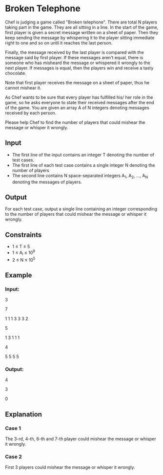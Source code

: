 # Broken Telephone

Chef is judging a game called "Broken telephone". There are total N players taking part in the game. 
They are all sitting in a line. In the start of the game, first player is given a secret message written on a sheet of paper.
Then they keep sending the message by whispering it to the player sitting immediate right to one and so on until it reaches the last person.

Finally, the message received by the last player is compared with the message said by first player. 
If these messages aren't equal, there is someone who has misheard the message or whispered it wrongly to the next player. 
If messages is equal, then the players win and receive a tasty chocolate.

Note that first player receives the message on a sheet of paper, thus he cannot mishear it.

As Chef wants to be sure that every player has fulfilled his/ her role in the game, so he asks everyone to 
state their received messages after the end of the game. You are given an array A of N integers denoting messages received by each person.

Please help Chef to find the number of players that could mishear the message or whisper it wrongly.

## Input

- The first line of the input contains an integer T denoting the number of test cases.
- The first line of each test case contains a single integer N denoting the number of players
- The second line contains N space-separated integers A<sub>1</sub>, A<sub>2</sub>, ..., A<sub>N</sub> denoting the messages of players.

## Output

For each test case, output a single line containing an integer corresponding to the number of players that could mishear the message or whisper it wrongly.

## Constraints

- 1 ≤ T ≤ 5
- 1 ≤ A<sub>i</sub> ≤ 10<sup>9</sup>
- 2 ≤ N ≤ 10<sup>5</sup>

## Example

### Input:

3

7

1 1 1 3 3 3 2

5

1 3 1 1 1

4

5 5 5 5

### Output:

4

3

0

## Explanation

### Case 1

The 3-rd, 4-th, 6-th and 7-th player could mishear the message or whisper it wrongly.

### Case 2

First 3 players could mishear the message or whisper it wrongly.
